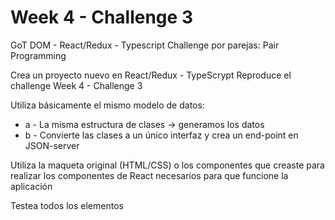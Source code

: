 # Week 4 - Challenge 3

GoT DOM - React/Redux - Typescript
Challenge por parejas: Pair Programming

Crea un proyecto nuevo en React/Redux - TypeScrypt Reproduce el challenge Week 4 - Challenge 3

Utiliza básicamente el mismo modelo de datos:

- a - La misma estructura de clases -> generamos los datos
- b - Convierte las clases a un único interfaz y crea un end-point en JSON-server

Utiliza la maqueta original (HTML/CSS) o los componentes que creaste para realizar los componentes de React necesarios para que funcione la aplicación

Testea todos los elementos
